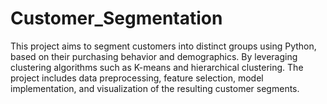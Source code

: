 # Customer_Segmentation
This project aims to segment customers into distinct groups using Python, based on their purchasing behavior and demographics. By leveraging clustering algorithms such as K-means and hierarchical clustering. The project includes data preprocessing, feature selection, model implementation, and visualization of the resulting customer segments.
